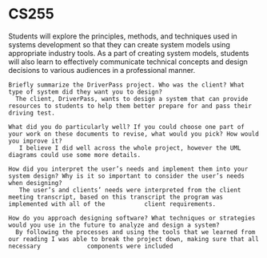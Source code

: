 # CS255
Students will explore the principles, methods, and techniques used in systems development so that they can create system models using appropriate industry tools. As a part of creating system models, students will also learn to effectively communicate technical concepts and design decisions to various audiences in a professional manner.

    Briefly summarize the DriverPass project. Who was the client? What type of system did they want you to design?
      The client, DriverPass, wants to design a system that can provide resources to students to help them better prepare for and pass their driving test. 
      
    What did you do particularly well? If you could choose one part of your work on these documents to revise, what would you pick? How would you improve it?
       I believe I did well across the whole project, however the UML diagrams could use some more details. 
      
    How did you interpret the user’s needs and implement them into your system design? Why is it so important to consider the user’s needs when designing?
       The user’s and clients’ needs were interpreted from the client meeting transcript, based on this transcript the program was implemented with all of the           client requirements. 
       
    How do you approach designing software? What techniques or strategies would you use in the future to analyze and design a system?
      By following the processes and using the tools that we learned from our reading I was able to break the project down, making sure that all necessary             components were included
